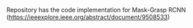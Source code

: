 Repository has the code implementation for Mask-Grasp RCNN (https://ieeexplore.ieee.org/abstract/document/9508533)

